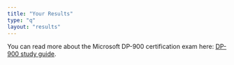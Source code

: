 ```yaml
---
title: "Your Results"
type: "q"
layout: "results"
---
```


You can read more about the Microsoft DP-900 certification exam here: [DP-900 study guide](https://learn.microsoft.com/en-us/credentials/certifications/resources/study-guides/dp-900).
